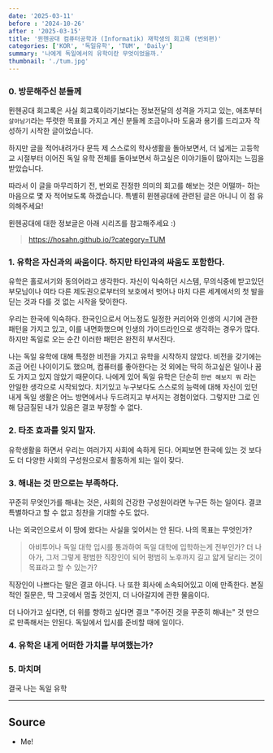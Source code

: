 ```yaml
---
date: '2025-03-11'
before : '2024-10-26'
after : '2025-03-15'
title: '뮌헨공대 컴퓨터공학과 (Informatik) 재학생의 회고록 (번외편)'
categories: ['KOR', '독일유학', 'TUM', 'Daily']
summary: '나에게 독일에서의 유학이란 무엇이었을까.'
thumbnail: './tum.jpg'
---
```


### 0. 방문해주신 분들께

뮌헨공대 회고록은 사실 회고록이라기보다는 정보전달의 성격을 가지고 있는, 애초부터 `살아남기`라는 뚜렷한 목표를 가지고 계신 분들께 조금이나마 도움과 용기를 드리고자 작성하기 시작한 글이었습니다. 


하지만 글을 적어내려가다 문득 제 스스로의 학사생활을 돌아보면서, 더 넓게는 고등학교 시절부터 이어진 독일 유학 전체를 돌아보면서 하고싶은 이야기들이 많아지는 느낌을 받았습니다.


따라서 이 글을 마무리하기 전, 번외로 진정한 의미의 회고를 해보는 것은 어떨까- 하는 마음으로 몇 자 적어보도록 하겠습니다. 특별히 뮌헨공대에 관련된 글은 아니니 이 점 유의해주세요! 


뮌헨공대에 대한 정보글은 아래 시리즈를 참고해주세요 :)


> https://hosahn.github.io/?category=TUM


### 1. 유학은 자신과의 싸움이다. 하지만 타인과의 싸움도 포함한다.

유학은 홀로서기와 동의어라고 생각한다. 자신이 익숙하던 시스템, 무의식중에 받고있던 부모님이나 여타 다른 제도권으로부터의 보호에서 벗어나 마치 다른 세계에서의 첫 발을 딛는 것과 다를 것 없는 시작을 맞이한다.


우리는 한국에 익숙하다. 한국인으로서 어느정도 일정한 커리어와 인생의 시기에 관한 패턴을 가지고 있고, 이를 내면화했으며 인생의 가이드라인으로 생각하는 경우가 많다. 하지만 독일로 오는 순간 이러한 패턴은 완전히 부서진다. 


나는 독일 유학에 대해 특정한 비전을 가지고 유학을 시작하지 않았다. 비전을 갖기에는 조금 어린 나이이기도 했으며, 컴퓨터를 좋아한다는 것 외에는 딱히 하고싶은 일이나 꿈도 가지고 있지 않았기 때문이다. 나에게 있어 독일 유학은 단순히 `한번 해보지 뭐` 라는 안일한 생각으로 시작되었다. 치기있고 누구보다도 스스로의 능력에 대해 자신이 있던 내게 독일 생활은 어느 방면에서나 두드려지고 부서지는 경험이었다. 그렇지만 그로 인해 담금질된 내가 있음은 결코 부정할 수 없다.  


### 2. 타조 효과를 잊지 말자.

유학생활을 하면서 우리는 여러가지 사회에 속하게 된다. 어찌보면 한국에 있는 것 보다도 더 다양한 사회의 구성원으로서 활동하게 되는 일이 잦다.




### 3. 해내는 것 만으로는 부족하다.

꾸준히 무엇인가를 해내는 것은, 사회의 건강한 구성원이라면 누구든 하는 일이다. 결코 특별하다고 할 수 없고 칭찬을 기대할 수도 없다.


나는 외국인으로서 이 땅에 왔다는 사실을 잊어서는 안 된다. 나의 목표는 무엇인가?

> 아비투어나 독일 대학 입시를 통과하여 독일 대학에 입학하는게 전부인가? 더 나아가, 그저 그렇게 평범한 직장인이 되어 평범히 노후까지 길고 얇게 달리는 것이 목표라고 할 수 있는가?

직장인이 나쁘다는 말은 결코 아니다. 나 또한 회사에 소속되어있고 이에 만족한다. 본질적인 질문은, 딱 그곳에서 멈출 것인지, 더 나아갈지에 관한 물음이다.


더 나아가고 싶다면, 더 위를 향하고 싶다면 결코 "주어진 것을 꾸준히 해내는" 것 만으로 만족해서는 안된다. 독일에서 입시를 준비할 때에 일이다.







### 4. 유학은 내게 어떠한 가치를 부여했는가?



### 5. 마치며

결국 나는 독일 유학


---
## Source

- Me!